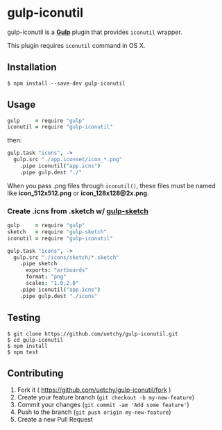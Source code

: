 # gulp-iconutil

gulp-iconutil is a [__Gulp__](http://gulpjs.com/) plugin that provides `iconutil` wrapper.

This plugin requires `iconutil` command in OS X.

## Installation

```console
$ npm install --save-dev gulp-iconutil
```

## Usage

```coffee
gulp     = require "gulp"
iconutil = require "gulp-iconutil"
```

then:

```coffee
gulp.task "icons", ->
  gulp.src "./app.iconset/icon_*.png"
    .pipe iconutil("app.icns")
    .pipe gulp.dest "./"
```

When you pass .png files through `iconutil()`, these files must be named like __icon_512x512.png__ or __icon_128x128@2x.png__.

### Create .icns from .sketch w/ [gulp-sketch](https://github.com/cognitom/gulp-sketch)

```coffee
gulp     = require "gulp"
sketch   = require "gulp-sketch"
iconutil = require "gulp-iconutil"

gulp.task "icons", ->
  gulp.src "./icons/sketch/*.sketch"
    .pipe sketch
      exports: "artboards"
      format: "png"
      scales: "1.0,2.0"
    .pipe iconutil("app.icns")
    .pipe gulp.dest "./icons"
```

## Testing

```console
$ git clone https://github.com/uetchy/gulp-iconutil.git
$ cd gulp-iconutil
$ npm install
$ npm test
```

## Contributing

1. Fork it ( https://github.com/uetchy/gulp-iconutil/fork )
2. Create your feature branch (`git checkout -b my-new-feature`)
3. Commit your changes (`git commit -am 'Add some feature'`)
4. Push to the branch (`git push origin my-new-feature`)
5. Create a new Pull Request
